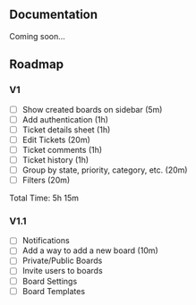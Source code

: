 ## Documentation

Coming soon...

## Roadmap

### V1

- [ ] Show created boards on sidebar (5m)
- [ ] Add authentication (1h)
- [ ] Ticket details sheet (1h)
- [ ] Edit Tickets (20m)
- [ ] Ticket comments (1h)
- [ ] Ticket history (1h)
- [ ] Group by state, priority, category, etc. (20m)
- [ ] Filters (20m)

Total Time: 5h 15m

### V1.1

- [ ] Notifications
- [ ] Add a way to add a new board (10m)
- [ ] Private/Public Boards
- [ ] Invite users to boards
- [ ] Board Settings
- [ ] Board Templates
